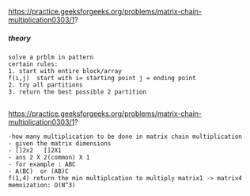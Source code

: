 https://practice.geeksforgeeks.org/problems/matrix-chain-multiplication0303/1?

##### theory
```
solve a prblm in pattern
certain rules:
1. start with entire block/array   
f(i,j)  start with i= starting point j = ending point
2. try all partitions
3. return the best possible 2 partition


```

https://practice.geeksforgeeks.org/problems/matrix-chain-multiplication0303/1?
```
-how many multiplication to be done in matrix chain multiplication
- given the matrix dimensions 
- []2x2   []2X1   
- ans 2 X 2(common) X 1
- for example : ABC
- A(BC)  or (AB)C
f(1,4) return the min multiplcation to multiply matrix1 -> matrix4
memoization: O(N^3)
```
